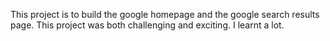 This project is to build the google homepage and the google search results page. This project was both challenging and exciting. I learnt a lot.
